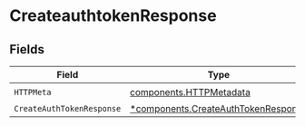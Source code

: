 # CreateauthtokenResponse


## Fields

| Field                                                                                     | Type                                                                                      | Required                                                                                  | Description                                                                               |
| ----------------------------------------------------------------------------------------- | ----------------------------------------------------------------------------------------- | ----------------------------------------------------------------------------------------- | ----------------------------------------------------------------------------------------- |
| `HTTPMeta`                                                                                | [components.HTTPMetadata](../../models/components/httpmetadata.md)                        | :heavy_check_mark:                                                                        | N/A                                                                                       |
| `CreateAuthTokenResponse`                                                                 | [*components.CreateAuthTokenResponse](../../models/components/createauthtokenresponse.md) | :heavy_minus_sign:                                                                        | OK                                                                                        |